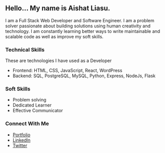 ## Hello... My name is Aishat Liasu.

I am a Full Stack Web Developer and Software Engineer. I am a problem solver passionate about building solutions using human creativity and technology. 
I am constantly learning better ways to write maintainable and scalable code as well as improve my soft skills. 

### Technical Skills

These are technologies I have used as a Developer

- Frontend: HTML, CSS, JavaScript, React, WordPress
- Backend: SQL, PostgreSQL, MySQL, Python, Express, NodeJs, Flask

### Soft Skills

- Problem solving
- Dedicated Learner
- Effective Communicator

### Connect With Me

- [Portfolio](https://aishatliasu.com)
- [LinkedIn](https://www.linkedin.com/in/aishat-liasu)
- [Twitter](https://twitter.com/AishatLiasu)

